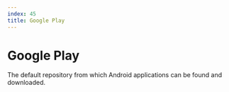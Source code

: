 ```yaml
---
index: 45
title: Google Play
---
```

# Google Play

The default repository from which Android applications can be found and downloaded.